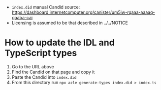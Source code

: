 - `index.did` manual Candid source: https://dashboard.internetcomputer.org/canister/um5iw-rqaaa-aaaaq-qaaba-cai
- Licensing is assumed to be that described in ../../NOTICE

# How to update the IDL and TypeScript types

1. Go to the URL above
2. Find the Candid on that page and copy it
3. Paste the Candid into `index.did`
4. From this directory run `npx azle generate-types index.did > index.ts`
